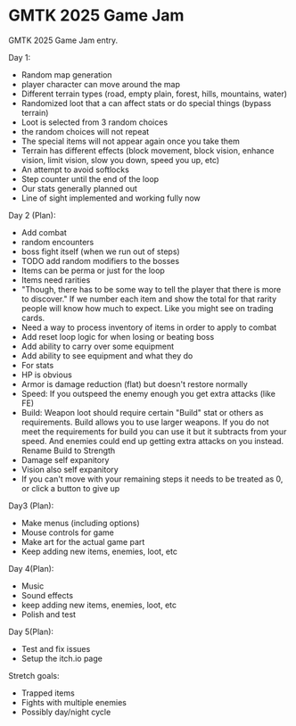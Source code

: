 # GMTK 2025 Game Jam
GMTK 2025 Game Jam entry.

Day 1:
- Random map generation
- player character can move around the map
- Different terrain types (road, empty plain, forest, hills, mountains, water)
- Randomized loot that a can affect stats or do special things
 (bypass terrain)
- Loot is selected from 3 random choices
- the random choices will not repeat
- The special items will not appear again once you take them
- Terrain has different effects (block movement, block vision, enhance vision, limit vision, slow you down, speed you up, etc)
- An attempt to avoid softlocks
- Step counter until the end of the loop
- Our stats generally planned out
- Line of sight implemented and working fully now

Day 2 (Plan):
- Add combat
 - random encounters
 - boss fight itself (when we run out of steps)
 - TODO add random modifiers to the bosses
- Items can be perma or just for the loop
- Items need rarities
- "Though, there has to be some way to tell the player that there is more to discover." If we number each item and show the total for that rarity people will know how much to expect. Like you might see on trading cards.
- Need a way to process inventory of items in order to apply to combat
- Add reset loop logic for when losing or beating boss
- Add ability to carry over some equipment
- Add ability to see equipment and what they do
- For stats
 - HP is obvious
 - Armor is damage reduction (flat) but doesn't restore normally
 - Speed: If you outspeed the enemy enough you get extra attacks (like FE)
 - Build: Weapon loot should require certain "Build" stat or others as requirements. Build allows you to use larger weapons. If you do not meet the requirements for build you can use it but it subtracts from your speed. And enemies could end up getting extra attacks on you instead.
 Rename Build to Strength
 - Damage self expanitory
 - Vision also self expanitory
- If you can't move with your remaining steps it needs to be treated as 0, or click a button to give up

Day3 (Plan):
- Make menus (including options)
- Mouse controls for game
- Make art for the actual game part
- Keep adding new items, enemies, loot, etc

Day 4(Plan):
- Music
- Sound effects
- keep adding new items, enemies, loot, etc
- Polish and test

Day 5(Plan):
- Test and fix issues
- Setup the itch.io page

Stretch goals:
- Trapped items
- Fights with multiple enemies
- Possibly day/night cycle